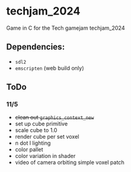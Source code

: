 # techjam_2024

Game in C for the Tech gamejam techjam_2024

## Dependencies:
- `sdl2`
- `emscripten` (web build only)

## ToDo
### 11/5
- ~~clean out `graphics_context_new`~~
- set up cube primitive
- scale cube to 1.0
- render cube per set voxel
- n dot l lighting
- color pallet
- color variation in shader
- video of camera orbiting simple voxel patch
